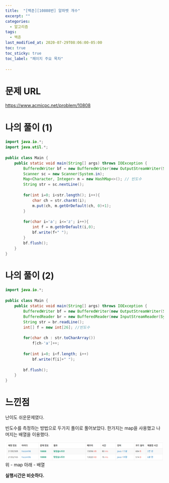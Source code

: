 ```yaml
---
title:  "[백준][10808번] 알파벳 개수"
excerpt: ""
categories:
  - 알고리즘
tags:
  - 백준
last_modified_at: 2020-07-29T08:06:00-05:00
toc: true
toc_sticky: true
toc_label: "페이지 주요 목차"

---
```

# 문제 URL
https://www.acmicpc.net/problem/10808

# 나의 풀이 (1)

```java
import java.io.*;
import java.util.*;

public class Main {
    public static void main(String[] args) throws IOException {
        BufferedWriter bf = new BufferedWriter(new OutputStreamWriter(System.out));
        Scanner sc = new Scanner(System.in);
        Map<Character, Integer> m = new HashMap<>(); // 빈도수
        String str = sc.nextLine();

        for(int i=0; i<str.length(); i++){
            char ch = str.charAt(i);
            m.put(ch, m.getOrDefault(ch, 0)+1);
        }

        for(char i='a'; i<='z'; i++){
            int f = m.getOrDefault(i,0);
            bf.write(f+" ");
        }
        bf.flush();
    }
}
```

# 나의 풀이 (2)

```java
import java.io.*;

public class Main {
    public static void main(String[] args) throws IOException {
        BufferedWriter bf = new BufferedWriter(new OutputStreamWriter(System.out));
        BufferedReader br = new BufferedReader(new InputStreamReader(System.in));
        String str = br.readLine();
        int[] f = new int[26]; //빈도수

        for(char ch : str.toCharArray())
            f[ch-'a']++;

        for(int i=0; i<f.length; i++)
            bf.write(f[i]+" ");

        bf.flush();
    }
}
```

# 느낀점
난이도 쉬운문제였다.

빈도수를 측정하는 방법으로 두가지 풀이로 풀어보았다.
한가지는 map을 사용했고
나머지는 배열을 이용했다.

![dg](../images/2020/07/dg.png)
위 - map 아래 - 배열

__실행시간은 비슷하다.__
